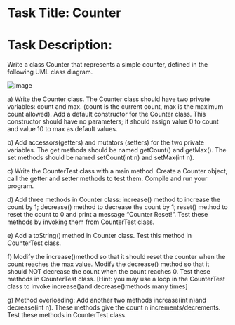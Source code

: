 # Task Title: Counter

# Task Description: 

Write a class Counter that represents a simple counter, defined in the following UML
class diagram. 

![image](https://user-images.githubusercontent.com/47972946/159366676-626d017c-eab3-4c8c-b640-d3023aa00617.png)


a) Write the Counter class. The Counter class should have two private variables:
count and max. (count is the current count, max is the maximum count allowed).
Add a default constructor for the Counter class. This constructor should have no
parameters; it should assign value 0 to count and value 10 to max as default values.

b) Add accessors(getters) and mutators (setters) for the two private variables. The
get methods should be named getCount() and getMax(). The set methods
should be named setCount(int n) and setMax(int n).

c) Write the CounterTest class with a main method. Create a Counter object, call
the getter and setter methods to test them. Compile and run your program.

d) Add three methods in Counter class: increase() method to increase the count
by 1; decrease() method to decrease the count by 1; reset() method to reset
the count to 0 and print a message “Counter Reset!”. Test these methods by
invoking them from CounterTest class.

e) Add a toString() method in Counter class. Test this method in
CounterTest class.

f) Modify the increase()method so that it should reset the counter when the
count reaches the max value. Modify the decrease() method so that it should
NOT decrease the count when the count reaches 0. Test these methods in
CounterTest class. [Hint: you may use a loop in the CounterTest class to
invoke increase()and decrease()methods many times]

g) Method overloading: Add another two methods increase(int n)and
decrease(int n). These methods give the count n increments/decrements.
Test these methods in CounterTest class.

